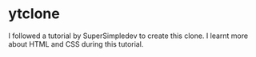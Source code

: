 # ytclone

I followed a tutorial by SuperSimpledev to create this clone.
I learnt more about HTML and CSS during this tutorial.
